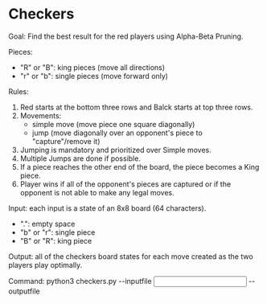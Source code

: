 # Checkers

Goal: Find the best result for the red players using Alpha-Beta Pruning.

Pieces:
- "R" or "B": king pieces (move all directions)
- "r" or "b": single pieces (move forward only)

Rules:
1. Red starts at the bottom three rows and Balck starts at top three rows. 
2. Movements:
    - simple move (move piece one square diagonally)
    - jump (move diagonally over an opponent's piece to "capture"/remove it)
4. Jumping is mandatory and prioritized over Simple moves. 
5. Multiple Jumps are done if possible. 
6. If a piece reaches the other end of the board, the piece becomes a King piece.
7. Player wins if all of the opponent's pieces are captured or if the opponent is not able to make any legal moves.


Input: each input is a state of an 8x8 board (64 characters). 
- ".": empty space
- "b" or "r": single piece
- "B" or "R": king piece

Output: all of the checkers board states for each move created as the two players play optimally. 

Command:
    python3 checkers.py --inputfile <input file> --outputfile <output file>
